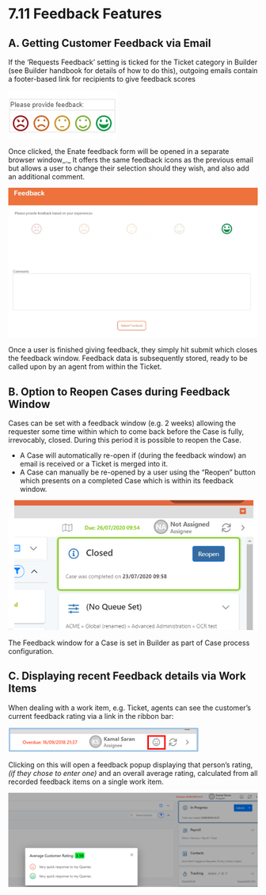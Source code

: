 # 7.11 Feedback Features

## A. Getting Customer Feedback via Email

If the ‘Requests Feedback’ setting is ticked for the Ticket category in Builder \(see Builder handbook for details of how to do this\), outgoing emails contain a footer-based link for recipients to give feedback scores

![](../.gitbook/assets/128.png)

Once clicked, the Enate feedback form will be opened in a separate browser window_._ It offers the same feedback icons as the previous email but allows a user to change their selection should they wish, and also add an additional comment.

![](../.gitbook/assets/129.png)

Once a user is finished giving feedback, they simply hit submit which closes the feedback window. Feedback data is subsequently stored, ready to be called upon by an agent from within the Ticket.

## B. Option to Reopen Cases during Feedback Window

Cases can be set with a feedback window \(e.g. 2 weeks\) allowing the requester some time within which to come back before the Case is fully, irrevocably, closed. During this period it is possible to reopen the Case.

* A Case will automatically re-open if \(during the feedback window\) an email is received or a Ticket is merged into it.
* A Case can manually be re-opened by a user using the “Reopen” button which presents on a completed Case which is within its feedback window.

![](../.gitbook/assets/130.png)

The Feedback window for a Case is set in Builder as part of Case process configuration.

## C. Displaying recent Feedback details via Work Items

When dealing with a work item, e.g. Ticket, agents can see the customer’s current feedback rating via a link in the ribbon bar:

![](../.gitbook/assets/7.15-feedback-2.png)

Clicking on this will open a feedback popup displaying that person’s rating, _\(if they chose to enter one\)_ and an overall average rating, calculated from all recorded feedback items on a single work item.

![](../.gitbook/assets/132.png)

## 


